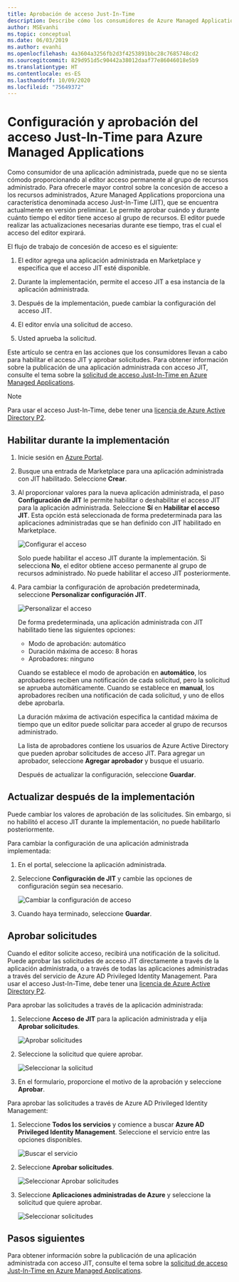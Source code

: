 ```yaml
---
title: Aprobación de acceso Just-In-Time
description: Describe cómo los consumidores de Azure Managed Applications aprueban las solicitudes de acceso Just-In-Time a una aplicación administrada.
author: MSEvanhi
ms.topic: conceptual
ms.date: 06/03/2019
ms.author: evanhi
ms.openlocfilehash: 4a3604a3256fb2d3f4253891bbc28c7685748cd2
ms.sourcegitcommit: 829d951d5c90442a38012daaf77e86046018e5b9
ms.translationtype: HT
ms.contentlocale: es-ES
ms.lasthandoff: 10/09/2020
ms.locfileid: "75649372"
---
```

# <a name="configure-and-approve-just-in-time-access-for-azure-managed-applications"></a>Configuración y aprobación del acceso Just-In-Time para Azure Managed Applications

Como consumidor de una aplicación administrada, puede que no se sienta cómodo proporcionando al editor acceso permanente al grupo de recursos administrado. Para ofrecerle mayor control sobre la concesión de acceso a los recursos administrados, Azure Managed Applications proporciona una característica denominada acceso Just-In-Time (JIT), que se encuentra actualmente en versión preliminar. Le permite aprobar cuándo y durante cuánto tiempo el editor tiene acceso al grupo de recursos. El editor puede realizar las actualizaciones necesarias durante ese tiempo, tras el cual el acceso del editor expirará.

El flujo de trabajo de concesión de acceso es el siguiente:

1. El editor agrega una aplicación administrada en Marketplace y especifica que el acceso JIT esté disponible.

1. Durante la implementación, permite el acceso JIT a esa instancia de la aplicación administrada.

1. Después de la implementación, puede cambiar la configuración del acceso JIT.

1. El editor envía una solicitud de acceso.

1. Usted aprueba la solicitud.

Este artículo se centra en las acciones que los consumidores llevan a cabo para habilitar el acceso JIT y aprobar solicitudes. Para obtener información sobre la publicación de una aplicación administrada con acceso JIT, consulte el tema sobre la [solicitud de acceso Just-In-Time en Azure Managed Applications](request-just-in-time-access.md).

> [!NOTE]
> Para usar el acceso Just-In-Time, debe tener una [licencia de Azure Active Directory P2](../../active-directory/privileged-identity-management/subscription-requirements.md).

## <a name="enable-during-deployment"></a>Habilitar durante la implementación

1. Inicie sesión en [Azure Portal](https://portal.azure.com).

1. Busque una entrada de Marketplace para una aplicación administrada con JIT habilitado. Seleccione **Crear**.

1. Al proporcionar valores para la nueva aplicación administrada, el paso **Configuración de JIT** le permite habilitar o deshabilitar el acceso JIT para la aplicación administrada. Seleccione **Sí** en **Habilitar el acceso JIT**. Esta opción está seleccionada de forma predeterminada para las aplicaciones administradas que se han definido con JIT habilitado en Marketplace.

   ![Configurar el acceso](./media/approve-just-in-time-access/configure-jit-access.png)

   Solo puede habilitar el acceso JIT durante la implementación. Si selecciona **No**, el editor obtiene acceso permanente al grupo de recursos administrado. No puede habilitar el acceso JIT posteriormente.

1. Para cambiar la configuración de aprobación predeterminada, seleccione **Personalizar configuración JIT**.

   ![Personalizar el acceso](./media/approve-just-in-time-access/customize-jit-access.png)

   De forma predeterminada, una aplicación administrada con JIT habilitado tiene las siguientes opciones:

   * Modo de aprobación: automático
   * Duración máxima de acceso: 8 horas
   * Aprobadores: ninguno

   Cuando se establece el modo de aprobación en **automático**, los aprobadores reciben una notificación de cada solicitud, pero la solicitud se aprueba automáticamente. Cuando se establece en **manual**, los aprobadores reciben una notificación de cada solicitud, y uno de ellos debe aprobarla.

   La duración máxima de activación especifica la cantidad máxima de tiempo que un editor puede solicitar para acceder al grupo de recursos administrado.

   La lista de aprobadores contiene los usuarios de Azure Active Directory que pueden aprobar solicitudes de acceso JIT. Para agregar un aprobador, seleccione **Agregar aprobador** y busque el usuario.

   Después de actualizar la configuración, seleccione **Guardar**.

## <a name="update-after-deployment"></a>Actualizar después de la implementación

Puede cambiar los valores de aprobación de las solicitudes. Sin embargo, si no habilitó el acceso JIT durante la implementación, no puede habilitarlo posteriormente.

Para cambiar la configuración de una aplicación administrada implementada:

1. En el portal, seleccione la aplicación administrada.

1. Seleccione **Configuración de JIT** y cambie las opciones de configuración según sea necesario.

   ![Cambiar la configuración de acceso](./media/approve-just-in-time-access/change-settings.png)

1. Cuando haya terminado, seleccione **Guardar**.

## <a name="approve-requests"></a>Aprobar solicitudes

Cuando el editor solicite acceso, recibirá una notificación de la solicitud. Puede aprobar las solicitudes de acceso JIT directamente a través de la aplicación administrada, o a través de todas las aplicaciones administradas a través del servicio de Azure AD Privileged Identity Management. Para usar el acceso Just-In-Time, debe tener una [licencia de Azure Active Directory P2](../../active-directory/privileged-identity-management/subscription-requirements.md).

Para aprobar las solicitudes a través de la aplicación administrada:

1. Seleccione **Acceso de JIT** para la aplicación administrada y elija **Aprobar solicitudes**.

   ![Aprobar solicitudes](./media/approve-just-in-time-access/approve-requests.png)
 
1. Seleccione la solicitud que quiere aprobar.

   ![Seleccionar la solicitud](./media/approve-just-in-time-access/select-request.png)

1. En el formulario, proporcione el motivo de la aprobación y seleccione **Aprobar**.

Para aprobar las solicitudes a través de Azure AD Privileged Identity Management:

1. Seleccione **Todos los servicios** y comience a buscar **Azure AD Privileged Identity Management**. Seleccione el servicio entre las opciones disponibles.

   ![Buscar el servicio](./media/approve-just-in-time-access/search.png)

1. Seleccione **Aprobar solicitudes**.

   ![Seleccionar Aprobar solicitudes](./media/approve-just-in-time-access/select-approve-requests.png)

1. Seleccione **Aplicaciones administradas de Azure** y seleccione la solicitud que quiere aprobar.

   ![Seleccionar solicitudes](./media/approve-just-in-time-access/view-requests.png)

## <a name="next-steps"></a>Pasos siguientes

Para obtener información sobre la publicación de una aplicación administrada con acceso JIT, consulte el tema sobre la [solicitud de acceso Just-In-Time en Azure Managed Applications](request-just-in-time-access.md).
